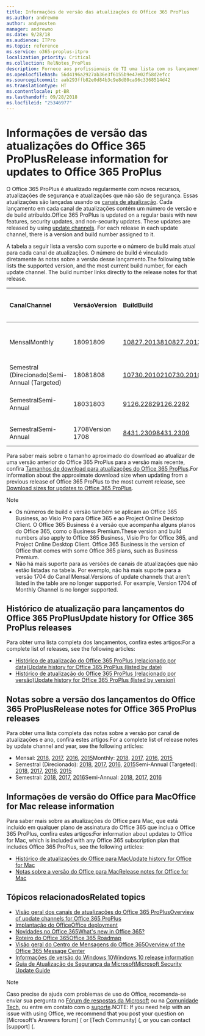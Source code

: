 ```yaml
---
title: Informações de versão das atualizações do Office 365 ProPlus
ms.author: andrewmo
author: andymosten
manager: andrewmo
ms.date: 9/28/18
ms.audience: ITPro
ms.topic: reference
ms.service: o365-proplus-itpro
localization_priority: Critical
ms.collection: RelNotes_ProPlus
description: Fornece aos profissionais de TI uma lista com os lançamentos mais recentes para o Office 365 ProPlus para cada canal de atualizações, e links para notas sobre a versão e o histórico de atualizações
ms.openlocfilehash: 56d4196a2927ab36e3f6155b9e47e02f58d2efcc
ms.sourcegitcommit: aab293ffb82e0d84b3c9e8d80ca96c3368514d42
ms.translationtype: HT
ms.contentlocale: pt-BR
ms.lasthandoff: 09/28/2018
ms.locfileid: "25346977"
---
```

# <a name="release-information-for-updates-to-office-365-proplus"></a><span data-ttu-id="537ab-103">Informações de versão das atualizações do Office 365 ProPlus</span><span class="sxs-lookup"><span data-stu-id="537ab-103">Release information for updates to Office 365 ProPlus</span></span>

<span data-ttu-id="537ab-p101">O Office 365 ProPlus é atualizado regularmente com novos recursos, atualizações de segurança e atualizações que não são de segurança. Essas atualizações são lançadas usando os [canais de atualização](https://docs.microsoft.com/DeployOffice/overview-of-update-channels-for-office-365-proplus). Cada lançamento em cada canal de atualizações contém um número de versão e de build atribuído.</span><span class="sxs-lookup"><span data-stu-id="537ab-p101">Office 365 ProPlus is updated on a regular basis with new features, security updates, and non-security updates. These updates are released by using [update channels](https://docs.microsoft.com/DeployOffice/overview-of-update-channels-for-office-365-proplus). For each release in each update channel, there is a version and build number assigned to it.</span></span> 

<span data-ttu-id="537ab-p102">A tabela a seguir lista a versão com suporte e o número de build mais atual para cada canal de atualizações. O número de build é vinculado diretamente às notas sobre a versão desse lançamento.</span><span class="sxs-lookup"><span data-stu-id="537ab-p102">The following table lists the supported version, and the most current build number, for each update channel. The build number links directly to the release notes for that release.</span></span> 

  
|<span data-ttu-id="537ab-109">**Canal**</span><span class="sxs-lookup"><span data-stu-id="537ab-109">**Channel**</span></span>|<span data-ttu-id="537ab-110">**Versão**</span><span class="sxs-lookup"><span data-stu-id="537ab-110">**Version**</span></span>|<span data-ttu-id="537ab-111">**Build**</span><span class="sxs-lookup"><span data-stu-id="537ab-111">**Build**</span></span>|<span data-ttu-id="537ab-112">**Data de lançamento**</span><span class="sxs-lookup"><span data-stu-id="537ab-112">**Release date**</span></span>|<span data-ttu-id="537ab-113">**Versão suportada até**</span><span class="sxs-lookup"><span data-stu-id="537ab-113">**Version supported until**</span></span>|
|:-----|:-----|:-----|:-----|:-----|
|<span data-ttu-id="537ab-114">Mensal</span><span class="sxs-lookup"><span data-stu-id="537ab-114">Monthly</span></span>  <br/> |<span data-ttu-id="537ab-115">1809</span><span class="sxs-lookup"><span data-stu-id="537ab-115">1809</span></span>  <br/> |[<span data-ttu-id="537ab-116">10827.20138</span><span class="sxs-lookup"><span data-stu-id="537ab-116">10827.20138</span></span>](monthly-channel-2018.md#version-1809-september-27)  <br/> | <span data-ttu-id="537ab-117">27 de setembro de 2018</span><span class="sxs-lookup"><span data-stu-id="537ab-117">September 27, 2018</span></span>  <br/> |<span data-ttu-id="537ab-118">Lançamento da versão 1810</span><span class="sxs-lookup"><span data-stu-id="537ab-118">Version 1808 is released</span></span> <br/>|
|<span data-ttu-id="537ab-119">Semestral (Direcionado)</span><span class="sxs-lookup"><span data-stu-id="537ab-119">Semi-Annual (Targeted)</span></span>  <br/> |<span data-ttu-id="537ab-120">1808</span><span class="sxs-lookup"><span data-stu-id="537ab-120">1808</span></span>  <br/> |[<span data-ttu-id="537ab-121">10730.20102</span><span class="sxs-lookup"><span data-stu-id="537ab-121">10730.20102</span></span>](semi-annual-channel-targeted-2018.md#version-1808-September-11)  <br/> | <span data-ttu-id="537ab-122">11 de setembro de 2018</span><span class="sxs-lookup"><span data-stu-id="537ab-122">September 11, 2018</span></span>  <br/> | <span data-ttu-id="537ab-123">13 de março de 2019</span><span class="sxs-lookup"><span data-stu-id="537ab-123">March 13, 2019</span></span> <br/>|
|<span data-ttu-id="537ab-124">Semestral</span><span class="sxs-lookup"><span data-stu-id="537ab-124">Semi-Annual</span></span> <br/> |<span data-ttu-id="537ab-125">1803</span><span class="sxs-lookup"><span data-stu-id="537ab-125">1803</span></span>  <br/> | [<span data-ttu-id="537ab-126">9126.2282</span><span class="sxs-lookup"><span data-stu-id="537ab-126">9126.2282</span></span>](semi-annual-channel-2018.md#version-1803-september-11) <br/> | <span data-ttu-id="537ab-127">11 de setembro de 2018</span><span class="sxs-lookup"><span data-stu-id="537ab-127">September 11, 2018</span></span>  <br/> | <span data-ttu-id="537ab-128">10 de setembro de 2019</span><span class="sxs-lookup"><span data-stu-id="537ab-128">September 10, 2019</span></span> <br/>|
|<span data-ttu-id="537ab-129">Semestral</span><span class="sxs-lookup"><span data-stu-id="537ab-129">Semi-Annual</span></span> <br/> |<span data-ttu-id="537ab-130">1708</span><span class="sxs-lookup"><span data-stu-id="537ab-130">Version 1708</span></span>  <br/> |[<span data-ttu-id="537ab-131">8431.2309</span><span class="sxs-lookup"><span data-stu-id="537ab-131">8431.2309</span></span>](semi-annual-channel-2018.md#version-1708-september-11)  <br/> | <span data-ttu-id="537ab-132">11 de setembro de 2018</span><span class="sxs-lookup"><span data-stu-id="537ab-132">September 11, 2018</span></span>  <br/> | <span data-ttu-id="537ab-133">13 de março de 2019</span><span class="sxs-lookup"><span data-stu-id="537ab-133">March 13, 2019</span></span> <br/>|

<span data-ttu-id="537ab-134">Para saber mais sobre o tamanho aproximado do download ao atualizar de uma versão anterior do Office 365 ProPlus para a versão mais recente, confira [Tamanhos de download para atualizações do Office 365 ProPlus](download-sizes-office365-proplus-updates.md).</span><span class="sxs-lookup"><span data-stu-id="537ab-134">For information about the approximate download size when updating from a previous release of Office 365 ProPlus to the most current release, see [Download sizes for updates to Office 365 ProPlus](download-sizes-office365-proplus-updates.md).</span></span>

> [!NOTE]
> - <span data-ttu-id="537ab-p103">Os números de build e versão também se aplicam ao Office 365 Business, ao Visio Pro para Office 365 e ao Project Online Desktop Client. O Office 365 Business é a versão que acompanha alguns planos do Office 365, como o Business Premium.</span><span class="sxs-lookup"><span data-stu-id="537ab-p103">These version and build numbers also apply to Office 365 Business, Visio Pro for Office 365, and Project Online Desktop Client. Office 365 Business is the version of Office that comes with some Office 365 plans, such as Business Premium.</span></span>
> - <span data-ttu-id="537ab-p104">Não há mais suporte para as versões de canais de atualizações que não estão listadas na tabela. Por exemplo, não há mais suporte para a versão 1704 do Canal Mensal.</span><span class="sxs-lookup"><span data-stu-id="537ab-p104">Versions of update channels that aren't listed in the table are no longer supported. For example, Version 1704 of Monthly Channel is no longer supported.</span></span> 


## <a name="update-history-for-office-365-proplus-releases"></a><span data-ttu-id="537ab-139">Histórico de atualização para lançamentos do Office 365 ProPlus</span><span class="sxs-lookup"><span data-stu-id="537ab-139">Update history for Office 365 ProPlus releases</span></span>

<span data-ttu-id="537ab-140">Para obter uma lista completa dos lançamentos, confira estes artigos:</span><span class="sxs-lookup"><span data-stu-id="537ab-140">For a complete list of releases, see the following articles:</span></span>
 - [<span data-ttu-id="537ab-141">Histórico de atualização do Office 365 ProPlus (relacionado por data)</span><span class="sxs-lookup"><span data-stu-id="537ab-141">Update history for Office 365 ProPlus (listed by date)</span></span>](update-history-office365-proplus-by-date.md)
 - [<span data-ttu-id="537ab-142">Histórico de atualização do Office 365 ProPlus (relacionado por versão)</span><span class="sxs-lookup"><span data-stu-id="537ab-142">Update history for Office 365 ProPlus (listed by version)</span></span>](update-history-office365-proplus-by-version.md)

## <a name="release-notes-for-office-365-proplus-releases"></a><span data-ttu-id="537ab-143">Notas sobre a versão dos lançamentos do Office 365 ProPlus</span><span class="sxs-lookup"><span data-stu-id="537ab-143">Release notes for Office 365 ProPlus releases</span></span>

<span data-ttu-id="537ab-144">Para obter uma lista completa das notas sobre a versão por canal de atualizações e ano, confira estes artigos:</span><span class="sxs-lookup"><span data-stu-id="537ab-144">For a complete list of release notes by update channel and year, see the following articles:</span></span>
 - <span data-ttu-id="537ab-145">Mensal: [2018](monthly-channel-2018.md), [2017](monthly-channel-2017.md), [2016](monthly-channel-2016.md), [2015](monthly-channel-2015.md)</span><span class="sxs-lookup"><span data-stu-id="537ab-145">Monthly: [2018](monthly-channel-2018.md), [2017](monthly-channel-2017.md), [2016](monthly-channel-2016.md), [2015](monthly-channel-2015.md)</span></span>
 - <span data-ttu-id="537ab-146">Semestral (Direcionado): [2018](semi-annual-channel-targeted-2018.md), [2017](semi-annual-channel-targeted-2017.md), [2016](semi-annual-channel-targeted-2016.md), [2015](semi-annual-channel-targeted-2015.md)</span><span class="sxs-lookup"><span data-stu-id="537ab-146">Semi-Annual (Targeted): [2018](semi-annual-channel-targeted-2018.md), [2017](semi-annual-channel-targeted-2017.md), [2016](semi-annual-channel-targeted-2016.md), [2015](semi-annual-channel-targeted-2015.md)</span></span>
 - <span data-ttu-id="537ab-147">Semestral: [2018](semi-annual-channel-2018.md), [2017](semi-annual-channel-2017.md), [2016](semi-annual-channel-2016.md)</span><span class="sxs-lookup"><span data-stu-id="537ab-147">Semi-Annual: [2018](semi-annual-channel-2018.md), [2017](semi-annual-channel-2017.md), [2016](semi-annual-channel-2016.md)</span></span>

## <a name="office-for-mac-release-information"></a><span data-ttu-id="537ab-148">Informações de versão do Office para Mac</span><span class="sxs-lookup"><span data-stu-id="537ab-148">Office for Mac release information</span></span>

<span data-ttu-id="537ab-149">Para saber mais sobre as atualizações do Office para Mac, que está incluído em qualquer plano de assinatura do Office 365 que inclua o Office 365 ProPlus, confira estes artigos:</span><span class="sxs-lookup"><span data-stu-id="537ab-149">For information about updates to Office for Mac, which is included with any Office 365 subscription plan that includes Office 365 ProPlus, see the following articles:</span></span>
 - [<span data-ttu-id="537ab-150">Histórico de atualizações do Office para Mac</span><span class="sxs-lookup"><span data-stu-id="537ab-150">Update history for Office for Mac</span></span>](update-history-office-for-mac.md)
 - [<span data-ttu-id="537ab-151">Notas sobre a versão do Office para Mac</span><span class="sxs-lookup"><span data-stu-id="537ab-151">Release notes for Office for Mac</span></span>](release-notes-office-for-mac.md)


## <a name="related-topics"></a><span data-ttu-id="537ab-152">Tópicos relacionados</span><span class="sxs-lookup"><span data-stu-id="537ab-152">Related topics</span></span>

- [<span data-ttu-id="537ab-153">Visão geral dos canais de atualizações do Office 365 ProPlus</span><span class="sxs-lookup"><span data-stu-id="537ab-153">Overview of update channels for Office 365 ProPlus</span></span>](https://docs.microsoft.com/DeployOffice/overview-of-update-channels-for-office-365-proplus)
- [<span data-ttu-id="537ab-154">Implantação do Office</span><span class="sxs-lookup"><span data-stu-id="537ab-154">Office deployment</span></span>](https://docs.microsoft.com/deployoffice/)
- [<span data-ttu-id="537ab-155">Novidades no Office 365</span><span class="sxs-lookup"><span data-stu-id="537ab-155">What's new in Office 365?</span></span>](https://support.office.com/article/95c8d81d-08ba-42c1-914f-bca4603e1426)
- [<span data-ttu-id="537ab-156">Roteiro do Office 365</span><span class="sxs-lookup"><span data-stu-id="537ab-156">Office 365 Roadmap</span></span>](https://products.office.com/business/office-365-roadmap)
- [<span data-ttu-id="537ab-157">Visão geral do Centro de Mensagens do Office 365</span><span class="sxs-lookup"><span data-stu-id="537ab-157">Overview of the Office 365 Message Center</span></span>](https://support.office.com/article/38fb3333-bfcc-4340-a37b-deda509c2093)
- [<span data-ttu-id="537ab-158">Informações de versão do Windows 10</span><span class="sxs-lookup"><span data-stu-id="537ab-158">Windows 10 release information</span></span>](https://www.microsoft.com/itpro/windows-10/release-information)
- [<span data-ttu-id="537ab-159">Guia de Atualização de Segurança da Microsoft</span><span class="sxs-lookup"><span data-stu-id="537ab-159">Microsoft Security Update Guide</span></span>](https://portal.msrc.microsoft.com/)

> [!NOTE]
> <span data-ttu-id="537ab-160">Caso precise de ajuda com problemas de uso do Office, recomenda-se enviar sua pergunta no [Fórum de respostas da Microsoft](https://answers.microsoft.com/) ou na [Comunidade Tech](https://techcommunity.microsoft.com/), ou entre em contato com o [suporte](https://support.microsoft.com/contactus).</span><span class="sxs-lookup"><span data-stu-id="537ab-160">NOTE: If you need help with an issue with using Office, we recommend that you post your question on [Microsoft's Answers forum] ([](https://answers.microsoft.com/) or [Tech Community] ([](https://techcommunity.microsoft.com/), or you can contact [support] ([](https://support.microsoft.com/contactus).</span></span>
